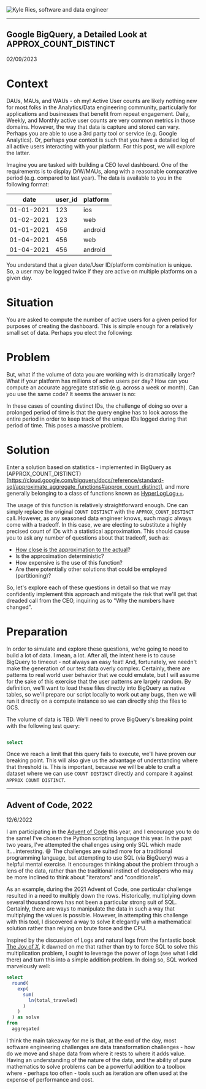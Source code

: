 <img alt="Kyle Ries, software and data engineer" src="https://user-images.githubusercontent.com/1095673/206064782-d8f875b2-eafe-45c3-9f20-974fcdc467d6.png">

***

## Google BigQuery, a Detailed Look at APPROX_COUNT_DISTINCT
02/09/2023

# Context

DAUs, MAUs, and WAUs - oh my! Active User counts are likely nothing new for most folks in the Analytics/Data engineering community, particularly for applications and businesses that benefit from repeat engagement. Daily, Weekly, and Monthly active user counts are very common metrics in those domains. However, the way that data is capture and stored can vary. Perhaps you are able to use a 3rd party tool or service (e.g. Google Analytics). Or, perhaps your context is such that you have a detailed log of all active users interacting with your platform. For this post, we will explore the latter. 

Imagine you are tasked with building a CEO level dashboard. One of the requirements is to display D/W/MAUs, along with a reasonable comparative period (e.g. compared to last year). The data is available to you in the following format:

| date        | user_id     | platform
| ----------- | ----------- | ----------
| 01-01-2021  | 123         | ios
| 01-02-2021  | 123         | web
| 01-01-2021  | 456         | android
| 01-04-2021  | 456         | web
| 01-04-2021  | 456         | android

You understand that a given date/User ID/platform combination is unique. So, a user may be logged twice if they are active on multiple platforms on a given day.

# Situation

You are asked to compute the number of active users for a given period for purposes of creating the dashboard. This is simple enough for a relatively small set of data. Perhaps you elect the following:

<insert dag here>

<link to dbt project here>

# Problem

But, what if the volume of data you are working with is dramatically larger? What if your platform has millions of active users per day? How can you compute an accurate aggregate statistic (e.g. across a week or month). Can you use the same code? It seems the answer is no:

<insert image of Bigquery error message>

In these cases of counting distinct IDs, the challenge of doing so over a prolonged period of time is that the query engine has to look across the entire period in order to keep track of the unique IDs logged during that period of time. This poses a massive problem. 

# Solution

Enter a solution based on statistics - implemented in BigQuery as (APPROX_COUNT_DISTINCT)[https://cloud.google.com/bigquery/docs/reference/standard-sql/approximate_aggregate_functions#approx_count_distinct], and more generally belonging to a class of functions known as [HyperLogLog++](https://cloud.google.com/bigquery/docs/reference/standard-sql/hll_functions#hyperloglog_functions). 

The usage of this function is relatively straightforward enough. One can simply replace the original `COUNT DISTINCT` with the `APPROX_COUNT_DISTINCT` call. However, as any seasoned data engineer knows, such magic always come with a tradeoff. In this case, we are electing to substitute a highly precised count of IDs with a statistical approximation. This should cause you to ask any number of questions about that tradeoff, such as:

 - [How close is the approximation to the actual](https://stackoverflow.com/questions/71839073/precision-of-approx-count-distinct-in-big-query)?
 - Is the approximation deterministic?
 - How expensive is the use of this function?
 - Are there potentially other solutions that could be employed (partitioning)? 

So, let's explore each of these questions in detail so that we may confidently implement this approach and mitigate the risk that we'll get that dreaded call from the CEO, inquiring as to "Why the numbers have changed". 

# Preparation

In order to simulate and explore these questions, we're going to need to build a lot of data. I mean, a lot. After all, the intent here is to cause BigQuery to timeout - not always an easy feat! And, fortunately, we needn't make the generation of our test data overly complex. Certainly, there are patterns to real world user behavior that we could emulate, but I will assume for the sake of this exercise that the user patterns are largely random. By definition, we'll want to load these files directly into BigQuery as native tables, so we'll prepare our script locally to work out any bugs, then we will run it directly on a compute instance so we can directly ship the files to GCS.

The volume of data is TBD. We'll need to prove BigQuery's breaking point with the following test query:

```sql

select

```

Once we reach a limit that this query fails to execute, we'll have proven our breaking point. This will also give us the advantage of understanding where that threshold is. This is important, because we will be able to craft a dataset where we can use `COUNT DISTINCT` directly and compare it against `APPROX COUNT DISTINCT`. 


***

## Advent of Code, 2022
12/6/2022

I am participating in the [Advent of Code](https://adventofcode.com/) this year, and I encourage you to do the same! I've chosen the Python scripting language this year. In the past two years, I've attempted the challenges using only SQL which made it....interesting. :smile: The challenges are suited more for a traditional programming language, but attempting to use SQL (via BigQuery) was a helpful mental exercise. It encourages thinking about the problem through a lens of the data, rather than the traditional instinct of developers who may be more inclined to think about "iterators" and "conditionals".

As an example, during the 2021 Advent of Code, one particular challenge resulted in a need to multiply down the rows. Historically, multiplying down several thousand rows has not been a particular strong suit of SQL. Certainly, there are ways to manipulate the data in such a way that multiplying the values is possible. However, in attempting this challenge with this tool, I discovered a way to solve it elegantly with a mathematical solution rather than relying on brute force and the CPU.

Inspired by the discussion of Logs and natural logs from the fantastic book [The Joy of *X*](https://www.overdrive.com/media/4872928/the-joy-of-x), it dawned on me that rather than try to force SQL to solve this multiplication problem, I ought to leverage the power of logs (see what I did there) and turn this into a simple addition problem. In doing so, SQL worked marvelously well:

```sql
select
  round(
    exp(
      sum(
        ln(total_traveled)
      )
    )
  ) as solve
from 
  aggregated
```

I think the main takeaway for me is that, at the end of the day, most software engineering challenges are data transformation challenges - how do we move and shape data from where it rests to where it adds value. Having an understanding of the nature of the data, and the ability of pure mathematics to solve problems can be a powerful addition to a toolbox where - perhaps too often - tools such as iteration are often used at the expense of performance and cost.
